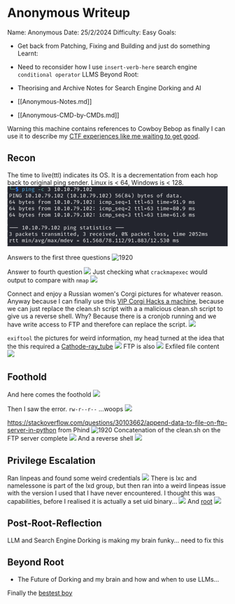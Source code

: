 # Anonymous Writeup

Name: Anonymous
Date:  25/2/2024
Difficulty:  Easy
Goals:  
- Get back from Patching, Fixing and Building and just do something 
Learnt:
- Need to reconsider how I use `insert-verb-here` search engine `conditional operator` LLMS
Beyond Root:
- Theorising and Archive Notes for Search Engine Dorking and AI

- [[Anonymous-Notes.md]]
- [[Anonymous-CMD-by-CMDs.md]]

Warning this machine contains references to Cowboy Bebop as finally I can use it to describe my [CTF experiences like me waiting to get good](https://www.youtube.com/watch?v=b_K_fu-mPNU).  
## Recon

The time to live(ttl) indicates its OS. It is a decrementation from each hop back to original ping sender. Linux is < 64, Windows is < 128.
![ping](Screenshots/ping.png)

Answers to the first three questions
![1920](nmap.png)

Answer to fourth question
![](smbmap.png)
Just checking what `crackmapexec` would output to compare with `nmap` 
![](cmesmb.png)

Connect and enjoy a Russian women's Corgi pictures for whatever reason. Anyway because I can finally use this [VIP Corgi Hacks a machine](https://www.youtube.com/watch?v=5YRTY5G8YRs), because we can just replace the clean.sh script with a a malicious clean.sh script to give us a reverse shell. Why? Because there is a cronjob running and we have write access to FTP and therefore can replace the script.
![](smbclientfordogs.png)

`exiftool` the pictures for weird information, my head turned at the idea that the this required a [Cathode-ray_tube](https://en.wikipedia.org/wiki/Cathode-ray_tube)
![](unstrippedexifforpuppos.png)
FTP is also 
![](ftpanon.png)
Exfiled file content
![](ftpfiles.png)

## Foothold

And here comes the foothold
![](renameandfileupload.png)

Then I saw the error. `rw-r--r--` ...woops 
![](nochmodperms.png)

https://stackoverflow.com/questions/30103662/append-data-to-file-on-ftp-server-in-python from Phind 
![1920](appe.png)
Concatenation of the clean.sh on the FTP server complete
![](bettercleaning.png)
And a reverse shell
![](wearethenamelessone.png)

## Privilege Escalation

Ran linpeas and found some weird credentials
![](ec2credentials.png)
There is lxc and namelessone is part of the lxd group, but then ran into a weird linpeas issue with the version I used that I have never encountered. I thought this was capabilities, before I realised it is actually a set uid binary...
![](envcaps.png)
And [root](https://www.youtube.com/watch?v=pghpRi3mJ6A)
![](root.png)
## Post-Root-Reflection  

LLM and Search Engine Dorking is making my brain funky... need to fix this

## Beyond Root

- The Future of Dorking and my brain and how and when to use LLMs...

Finally the [bestest boy](https://www.youtube.com/watch?v=Ml4QlAmogxA)

